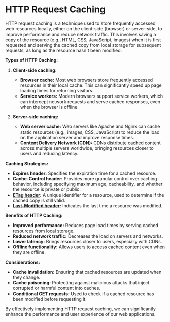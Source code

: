 # HTTP Request Caching

HTTP request caching is a technique used to store frequently accessed web resources locally, either on the client-side (browser) or server-side, to improve performance and reduce network traffic. This involves saving a copy of the resource (e.g., HTML, CSS, JavaScript, images) when it is first requested and serving the cached copy from local storage for subsequent requests, as long as the resource hasn't been modified.

**Types of HTTP Caching:**

1. **Client-side caching:**
   - **Browser cache:** Most web browsers store frequently accessed resources in their local cache. This can significantly speed up page loading times for returning visitors.
   - **Service workers:** Modern browsers support service workers, which can intercept network requests and serve cached responses, even when the browser is offline.

2. **Server-side caching:**
   - **Web server cache:** Web servers like Apache and Nginx can cache static resources (e.g., images, CSS, JavaScript) to reduce the load on the application server and improve response times.
   - **Content Delivery Network (CDN):** CDNs distribute cached content across multiple servers worldwide, bringing resources closer to users and reducing latency.

**Caching Strategies:**

- **Expires header:** Specifies the expiration time for a cached resource.
- **Cache-Control header:** Provides more granular control over caching behavior, including specifying maximum age, cacheability, and whether the resource is private or public.
- **[ETag header](https://donny-nguyen.github.io/2024/10/09/etag-header.html):** A unique identifier for a resource, used to determine if the cached copy is still valid.
- **[Last-Modified header](https://donny-nguyen.github.io/2024/10/09/last-modified-header.html):** Indicates the last time a resource was modified.

**Benefits of HTTP Caching:**

- **Improved performance:** Reduces page load times by serving cached resources from local storage.
- **Reduced network traffic:** Decreases the load on servers and networks.
- **Lower latency:** Brings resources closer to users, especially with CDNs.
- **Offline functionality:** Allows users to access cached content even when they are offline.

**Considerations:**

- **Cache invalidation:** Ensuring that cached resources are updated when they change.
- **Cache poisoning:** Protecting against malicious attacks that inject corrupted or harmful content into caches.
- **Conditional GET requests:** Used to check if a cached resource has been modified before requesting it.

By effectively implementing HTTP request caching, we can significantly enhance the performance and user experience of our web applications.
